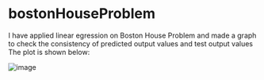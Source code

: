 # bostonHouseProblem
I have applied linear egression on Boston House Problem and made a graph to check the consistency of predicted output values and test output values
The plot is shown below:



![image](https://user-images.githubusercontent.com/72446229/176177799-9198d44c-6e52-463d-b84a-84aa2b1301a0.png)

